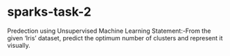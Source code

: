 # sparks-task-2
Predection using Unsupervised Machine Learning 
Statement:-From the given ‘Iris’ dataset, predict the optimum number of clusters
and represent it visually.
